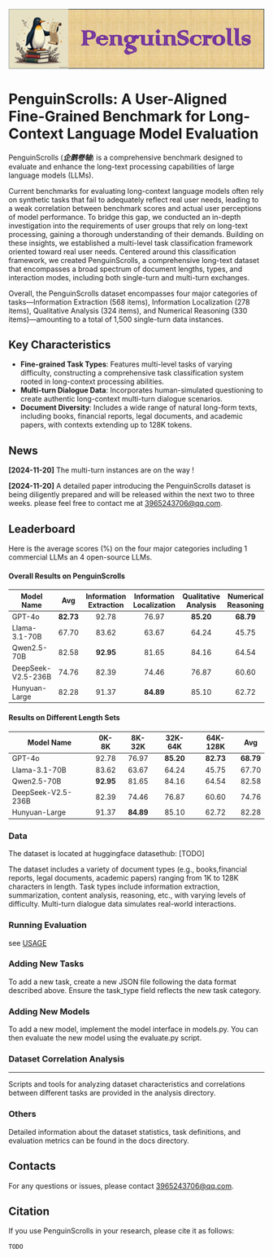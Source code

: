 ![](1.gif)

# PenguinScrolls: A User-Aligned Fine-Grained Benchmark for Long-Context Language Model Evaluation

PenguinScrolls (***企鹅卷轴***) is a comprehensive benchmark designed to evaluate and enhance the long-text processing capabilities of large language models (LLMs).

Current benchmarks for evaluating long-context language models often rely on synthetic tasks that fail to  adequately reflect real user needs, leading to a weak correlation between benchmark scores and actual user perceptions of model performance. To bridge this gap,  we conducted an in-depth investigation into the requirements of user groups that rely on long-text processing, gaining a thorough understanding of their demands. 
Building on these insights, we established a multi-level task classification framework oriented toward real user needs. Centered around this classification framework, we created PenguinScrolls, a comprehensive long-text dataset that encompasses a broad spectrum of document lengths, types, and interaction modes, including both single-turn and multi-turn exchanges.

Overall, the PenguinScrolls dataset encompasses four major categories of tasks—Information Extraction (568 items), Information Localization (278 items), Qualitative Analysis (324 items), and Numerical Reasoning (330 items)—amounting to a total of 1,500 single-turn data instances. 



## Key Characteristics

* **Fine-grained Task Types**: Features multi-level tasks of varying difficulty, constructing a comprehensive task classification system rooted in long-context processing abilities.
* **Multi-turn Dialogue Data**: Incorporates human-simulated questioning to create authentic long-context multi-turn dialogue scenarios.
* **Document Diversity**: Includes a wide range of natural long-form texts, including books, financial reports, legal documents, and academic papers, with contexts extending up to 128K tokens.

## News
**[2024-11-20]** The multi-turn instances are on the way !

**[2024-11-20]** A detailed paper introducing the PenguinScrolls dataset is being diligently prepared and will be released within the next two to three weeks. please feel free to contact me at 3965243706@qq.com.

## Leaderboard
Here is the average scores (%) on the four major categories including 1 commercial LLMs an 4 open-source LLMs.


#### Overall Results on  PenguinScrolls
| Model Name       |  Avg  | Information Extraction | Information Localization | Qualitative Analysis | Numerical Reasoning |
| ---------------- | :---: | :--------------------: | :----------------------: | :------------------: | :-----------------: |
| GPT-4o           |  **82.73**   |           92.78           |            76.97            |          **85.20**          |         **68.79**          |
| Llama-3.1-70B    |  67.70   |           83.62           |            63.67            |          64.24          |         45.75          |
| Qwen2.5-70B |  82.58   |           **92.95**           |            81.65            |          84.16          |         64.54          |
| DeepSeek-V2.5-236B    |  74.76   |           82.39           |            74.46            |          76.87          |         60.60          |
| Hunyuan-Large      |  82.28   |           91.37           |            **84.89**            |          85.10          |         62.72          |

#### Results on Different Length Sets

| Model Name       | 0K-8K | 8K-32K | 32K-64K | 64K-128K |  Avg  |
| ---------------- | :--------------------: | :----------------------: | :------------------: | :-----------------: | :---: |
| GPT-4o           |           92.78           |            76.97            |          **85.20**          |  **82.73**   |         **68.79**          |
| Llama-3.1-70B    |           83.62           |            63.67            |          64.24          |         45.75          |  67.70   |
| Qwen2.5-70B |           **92.95**           |            81.65            |          84.16          |         64.54          |  82.58   |
| DeepSeek-V2.5-236B    |           82.39           |            74.46            |          76.87          |         60.60          |  74.76   |
| Hunyuan-Large      |           91.37           |            **84.89**            |          85.10          |         62.72          |  82.28   |




### Data

The dataset is located at huggingface datasethub: [TODO]

The dataset includes a variety of document types (e.g., books,financial reports, legal documents, academic papers) ranging from 1K to 128K characters in length. Task types include information extraction, summarization, content analysis, reasoning, etc., with varying levels of difficulty. Multi-turn dialogue data simulates real-world interactions. 

### Running Evaluation

see [USAGE](./USAGE.md)


### Adding New Tasks

To add a new task, create a new JSON file following the data format described above. Ensure the task_type field reflects the new task category.

### Adding New Models

To add a new model, implement the model interface in models.py. You can then evaluate the new model using the evaluate.py script.

### Dataset Correlation Analysis
****
Scripts and tools for analyzing dataset characteristics and correlations between different tasks are provided in the analysis directory.

### Others

Detailed information about the dataset statistics, task definitions, and evaluation metrics can be found in the docs directory.

## Contacts
For any questions or issues, please contact 3965243706@qq.com.

## Citation

If you use PenguinScrolls in your research, please cite it as follows:


```
TODO
```


